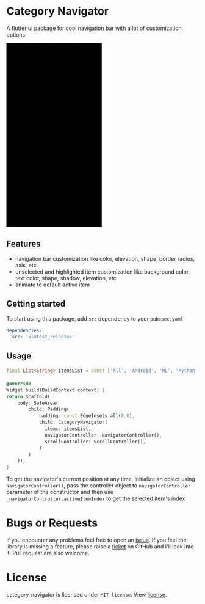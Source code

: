 <!--
This README describes the package. If you publish this package to pub.dev,
this README's contents appear on the landing page for your package.

For information about how to write a good package README, see the guide for
[writing package pages](https://dart.dev/guides/libraries/writing-package-pages).

For general information about developing packages, see the Dart guide for
[creating packages](https://dart.dev/guides/libraries/create-library-packages)
and the Flutter guide for
[developing packages and plugins](https://flutter.dev/developing-packages).
-->

# Category Navigator
A flutter ui package for cool navigation bar with a lot of customization options

<img src="demo.gif" alt="drawing" width="250" height="481"/>

## Features
- navigation bar customization like color, elevation, shape, border radius, axis, etc
- unselected and highlighted item customization like background color, text color, shape, shadow, elevation, etc
- animate to default active item

## Getting started
To start using this package, add `src` dependency to your `pubspec.yaml`
```yaml
dependencies:
  src: '<latest_release>'
```

## Usage

```dart
final List<String> itemsList = const ['All', 'Android', 'ML', 'Python', 'Flutter', 'Text', 'iOS', 'Web', 'Windows'];

@override
Widget build(BuildContext context) {
return Scaffold(
    body: SafeArea(
        child: Padding(
            padding: const EdgeInsets.all(8.0),
            child: CategoryNavigator(
              items: itemsList,
              navigatorController: NavigatorController(),
              scrollController: ScrollController(),
            )
        )
    ));
}
```
To get the navigator's current position at any time, initialize an object using `NavigatorController()`, pass the controller object to `navigatorController` parameter of the constructor and then use `_navigatorController.activeItemIndex` to get the selected item's index

# Bugs or Requests  

If you encounter any problems feel free to open an [issue](https://github.com/AnonymousAliensX/category_navigator/issues/new?template=bug_report.md). If you feel the library is missing a feature, please raise a [ticket](https://github.com/AnonymousAliensX/category_navigator/issues/new?template=feature_request.md) on GitHub and I'll look into it. Pull request are also welcome.   


# License  
category_navigator is licensed under `MIT license`. View [license](LICENSE).